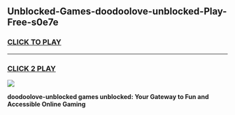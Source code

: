 
## Unblocked-Games-doodoolove-unblocked-Play-Free-s0e7e
<h3>
<a href="https://premium76.site?title=doodoolove-unblocked&ref=23A">CLICK TO PLAY</a></h3>
<hr>

<h3>
<a href="https://premium76.site?title=doodoolove-unblocked&ref=23A">CLICK 2 PLAY</a>
  
</h3>

<a href="https://premium76.site?title=doodoolove-unblocked&ref=23A"><img src="https://clearcache.store/games.png"></a>


**doodoolove-unblocked games unblocked: Your Gateway to Fun and Accessible Online Gaming**

